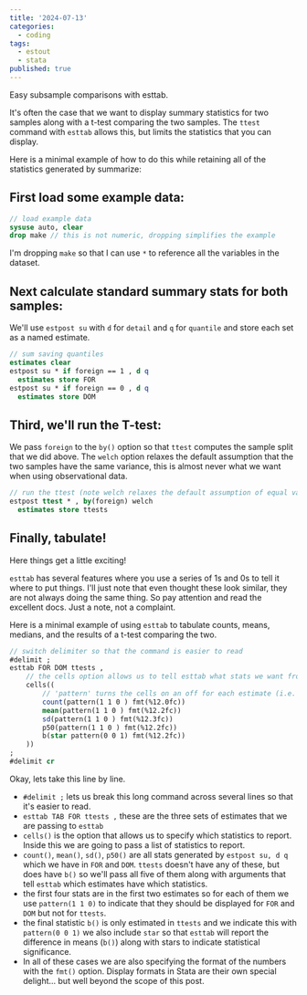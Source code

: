 ```yaml
---
title: '2024-07-13'
categories:
  - coding
tags: 
  - estout
  - stata
published: true
---
```

Easy subsample comparisons with esttab.

It's often the case that we want to display summary statistics for two samples
along with a t-test comparing the two samples. The `ttest` command with
`esttab` allows this, but limits the statistics that you can display.

Here is a minimal example of how to do this while retaining all of the statistics generated by summarize:

## First load some example data:

```Stata 
// load example data
sysuse auto, clear
drop make // this is not numeric, dropping simplifies the example
```

I'm dropping `make` so that I can use `*` to reference all the variables in the dataset.

## Next calculate standard summary stats for both samples:

We'll use `estpost su` with `d` for `detail` and `q` for `quantile` and store each set as a named estimate.

```Stata 
// sum saving quantiles
estimates clear
estpost su * if foreign == 1 , d q
  estimates store FOR
estpost su * if foreign == 0 , d q
  estimates store DOM 
```

## Third, we'll run the T-test:

We pass `foreign` to the `by()` option so that `ttest` computes the sample
split that we did above. The `welch` option relaxes the default assumption that
the two samples have the same variance, this is almost never what we want when
using observational data.

```Stata 
// run the ttest (note welch relaxes the default assumption of equal variances)
estpost ttest * , by(foreign) welch
  estimates store ttests 
```

## Finally, tabulate!

Here things get a little exciting!

`esttab` has several features where you use a series of 1s and 0s to tell it
where to put things. I'll just note that even thought these look similar, they
are not always doing the same thing. So pay attention and read the excellent
docs. Just a note, not a complaint. 

Here is a minimal example of using `esttab` to tabulate counts, means, medians,
and the results of a t-test comparing the two.

```Stata 
// switch delimiter so that the command is easier to read
#delimit ;
esttab FOR DOM ttests ,
	// the cells option allows us to tell esttab what stats we want from each estimate
 	cells((
		// 'pattern' turns the cells on an off for each estimate (i.e. FOR, DOM, and ttest)
		count(pattern(1 1 0 ) fmt(%12.0fc)) 
		mean(pattern(1 1 0 ) fmt(%12.2fc)) 
		sd(pattern(1 1 0 ) fmt(%12.3fc)) 
		p50(pattern(1 1 0 ) fmt(%12.2fc))
		b(star pattern(0 0 1) fmt(%12.2fc))
	)) 
;
#delimit cr
```

Okay, lets take this line by line.

- `#delimit ;` lets us break this long command across several lines so that
it's easier to read.
- `esttab TAB FOR ttests ,` these are the three sets of estimates that we are
passing to `esttab` 
- `cells()` is the option that allows us to specify which statistics to report.
Inside this we are going to pass a list of statistics to report.
- `count()`, `mean()`, `sd()`, `p50()` are all stats generated by `estpost su,
d q` which we have in `FOR` and `DOM`. `ttests` doesn't have any of these, but
does have `b()` so we'll pass all five of them along with arguments that tell
`esttab` which estimates have which statistics.
- the first four stats are in the first two estimates so for each of them we
use `pattern(1 1 0)` to indicate that they should be displayed for `FOR` and
`DOM` but not for `ttests`.
- the final statistic `b()` is only estimated in `ttests` and we indicate this
with `pattern(0 0 1)` we also include `star` so that `esttab` will report the
difference in means (`b()`) along with stars to indicate statistical
significance.
- In all of these cases we are also specifying the format of the numbers with
the `fmt()` option. Display formats in Stata are their own special delight...
but well beyond the scope of this post.
